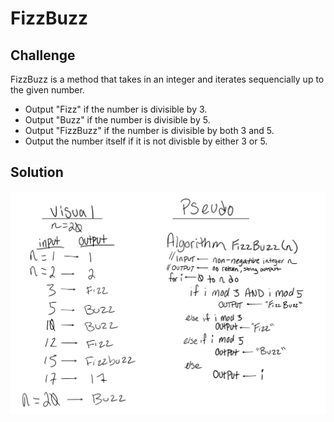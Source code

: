 # FizzBuzz

## Challenge
FizzBuzz is a method that takes in an integer and iterates sequencially up to the given number.
 - Output "Fizz" if the number is divisible by 3.
 - Output "Buzz" if the number is divisible by 5. 
 - Output "FizzBuzz" if the number is divisible by both 3 and 5. 
 - Output the number itself if it is not divisble by either 3 or 5.

## Solution
![FizzBuzz whiteboard image](../../assets/FizzBuzz.PNG)